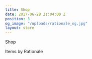 ```yaml
---
title: Shop
date: 2017-06-28 21:04:00 Z
position: 3
og_image: "/uploads/rationale_og.jpg"
layout: store
---
```


Shop


Items by Rationale